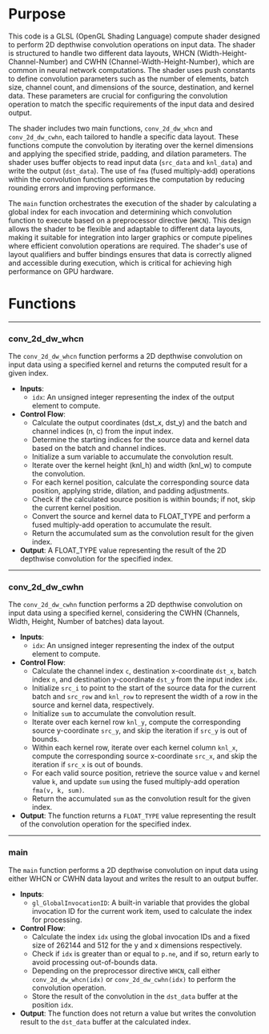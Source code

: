 # Purpose
This code is a GLSL (OpenGL Shading Language) compute shader designed to perform 2D depthwise convolution operations on input data. The shader is structured to handle two different data layouts, WHCN (Width-Height-Channel-Number) and CWHN (Channel-Width-Height-Number), which are common in neural network computations. The shader uses push constants to define convolution parameters such as the number of elements, batch size, channel count, and dimensions of the source, destination, and kernel data. These parameters are crucial for configuring the convolution operation to match the specific requirements of the input data and desired output.

The shader includes two main functions, `conv_2d_dw_whcn` and `conv_2d_dw_cwhn`, each tailored to handle a specific data layout. These functions compute the convolution by iterating over the kernel dimensions and applying the specified stride, padding, and dilation parameters. The shader uses buffer objects to read input data (`src_data` and `knl_data`) and write the output (`dst_data`). The use of `fma` (fused multiply-add) operations within the convolution functions optimizes the computation by reducing rounding errors and improving performance.

The `main` function orchestrates the execution of the shader by calculating a global index for each invocation and determining which convolution function to execute based on a preprocessor directive (`WHCN`). This design allows the shader to be flexible and adaptable to different data layouts, making it suitable for integration into larger graphics or compute pipelines where efficient convolution operations are required. The shader's use of layout qualifiers and buffer bindings ensures that data is correctly aligned and accessible during execution, which is critical for achieving high performance on GPU hardware.
# Functions

---
### conv\_2d\_dw\_whcn
The `conv_2d_dw_whcn` function performs a 2D depthwise convolution on input data using a specified kernel and returns the computed result for a given index.
- **Inputs**:
    - `idx`: An unsigned integer representing the index of the output element to compute.
- **Control Flow**:
    - Calculate the output coordinates (dst_x, dst_y) and the batch and channel indices (n, c) from the input index.
    - Determine the starting indices for the source data and kernel data based on the batch and channel indices.
    - Initialize a sum variable to accumulate the convolution result.
    - Iterate over the kernel height (knl_h) and width (knl_w) to compute the convolution.
    - For each kernel position, calculate the corresponding source data position, applying stride, dilation, and padding adjustments.
    - Check if the calculated source position is within bounds; if not, skip the current kernel position.
    - Convert the source and kernel data to FLOAT_TYPE and perform a fused multiply-add operation to accumulate the result.
    - Return the accumulated sum as the convolution result for the given index.
- **Output**: A FLOAT_TYPE value representing the result of the 2D depthwise convolution for the specified index.


---
### conv\_2d\_dw\_cwhn
The `conv_2d_dw_cwhn` function performs a 2D depthwise convolution on input data using a specified kernel, considering the CWHN (Channels, Width, Height, Number of batches) data layout.
- **Inputs**:
    - `idx`: An unsigned integer representing the index of the output element to compute.
- **Control Flow**:
    - Calculate the channel index `c`, destination x-coordinate `dst_x`, batch index `n`, and destination y-coordinate `dst_y` from the input index `idx`.
    - Initialize `src_i` to point to the start of the source data for the current batch and `src_row` and `knl_row` to represent the width of a row in the source and kernel data, respectively.
    - Initialize `sum` to accumulate the convolution result.
    - Iterate over each kernel row `knl_y`, compute the corresponding source y-coordinate `src_y`, and skip the iteration if `src_y` is out of bounds.
    - Within each kernel row, iterate over each kernel column `knl_x`, compute the corresponding source x-coordinate `src_x`, and skip the iteration if `src_x` is out of bounds.
    - For each valid source position, retrieve the source value `v` and kernel value `k`, and update `sum` using the fused multiply-add operation `fma(v, k, sum)`.
    - Return the accumulated `sum` as the convolution result for the given index.
- **Output**: The function returns a `FLOAT_TYPE` value representing the result of the convolution operation for the specified index.


---
### main
The `main` function performs a 2D depthwise convolution on input data using either WHCN or CWHN data layout and writes the result to an output buffer.
- **Inputs**:
    - `gl_GlobalInvocationID`: A built-in variable that provides the global invocation ID for the current work item, used to calculate the index for processing.
- **Control Flow**:
    - Calculate the index `idx` using the global invocation IDs and a fixed size of 262144 and 512 for the y and x dimensions respectively.
    - Check if `idx` is greater than or equal to `p.ne`, and if so, return early to avoid processing out-of-bounds data.
    - Depending on the preprocessor directive `WHCN`, call either `conv_2d_dw_whcn(idx)` or `conv_2d_dw_cwhn(idx)` to perform the convolution operation.
    - Store the result of the convolution in the `dst_data` buffer at the position `idx`.
- **Output**: The function does not return a value but writes the convolution result to the `dst_data` buffer at the calculated index.


